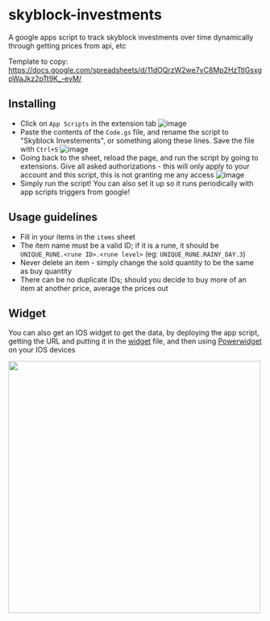 # skyblock-investments
A google apps script to track skyblock investments over time dynamically through getting prices from api, etc

Template to copy: https://docs.google.com/spreadsheets/d/11dOQrzW2we7vC8Mp2HzTtlGsxgpWaJkz2pTt9K_-evM/ 

## Installing
- Click on `App Scripts` in the extension tab
![image](https://github.com/user-attachments/assets/85860f3e-8d00-4715-9c1a-9dd8f3c7cfad)
- Paste the contents of the `Code.gs` file, and rename the script to "Skyblock Investements", or something along these lines. Save the file with `Ctrl+S`
![image](https://github.com/user-attachments/assets/b0b3508f-908c-4860-aa0b-88a34bc6ea33)
- Going back to the sheet, reload the page, and run the script by going to extensions. Give all asked authorizations - this will only apply to your account and this script, this is not granting me any access
![image](https://github.com/user-attachments/assets/3ba56df3-1f20-4b8d-bd50-a0e8368130a6)
- Simply run the script! You can also set it up so it runs periodically with app scripts triggers from google!


## Usage guidelines
- Fill in your items in the `items` sheet
- The item name must be a valid ID; if it is a rune, it should be `UNIQUE_RUNE.<rune ID>.<rune level>` (eg: `UNIQUE_RUNE.RAINY_DAY.3`)
- Never delete an item - simply change the sold quantity to be the same as buy quantity
- There can be no duplicate IDs; should you decide to buy more of an item at another price, average the prices out

## Widget
You can also get an IOS widget to get the data, by deploying the app script, getting the URL and putting it in the [widget](https://github.com/itsvyle/skyblock-investments/blob/main/widget.powerwidget) file, and then using [Powerwidget](https://apps.apple.com/us/app/power-widgets/id1545771094) on your IOS devices

<img src="https://github.com/user-attachments/assets/4fed2695-5871-4471-b462-76013b511122" height="500">
